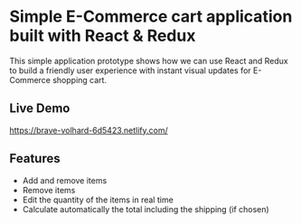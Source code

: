 # Simple E-Commerce cart application built with React & Redux

This simple application prototype shows how we can use React and Redux to build a friendly user experience with instant visual updates for E-Commerce shopping cart.

## Live Demo
https://brave-volhard-6d5423.netlify.com/

## Features
* Add and remove items 
* Remove items
* Edit the quantity of the items in real time
* Calculate automatically the total including the shipping (if chosen)

